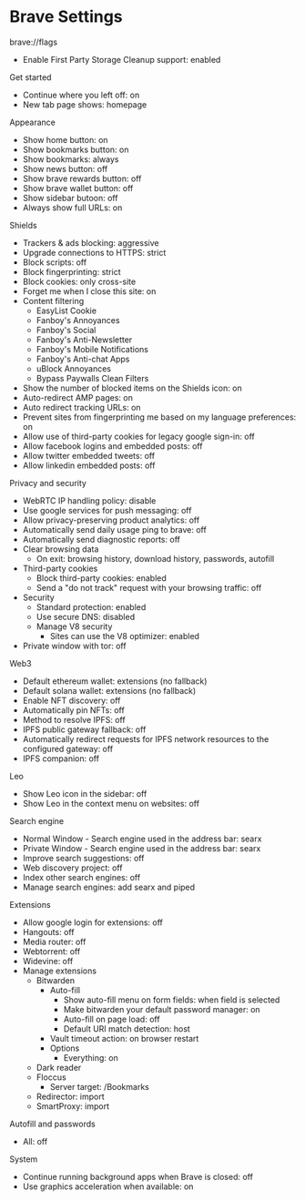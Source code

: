 # Brave Settings

brave://flags

- Enable First Party Storage Cleanup support: enabled

Get started

- Continue where you left off: on
- New tab page shows: homepage

Appearance

- Show home button: on
- Show bookmarks button: on
- Show bookmarks: always
- Show news button: off
- Show brave rewards button: off
- Show brave wallet button: off
- Show sidebar butoon: off
- Always show full URLs: on

Shields

- Trackers & ads blocking: aggressive
- Upgrade connections to HTTPS: strict
- Block scripts: off
- Block fingerprinting: strict
- Block cookies: only cross-site
- Forget me when I close this site: on
- Content filtering
  - EasyList Cookie
  - Fanboy's Annoyances
  - Fanboy's Social
  - Fanboy's Anti-Newsletter
  - Fanboy's Mobile Notifications
  - Fanboy's Anti-chat Apps
  - uBlock Annoyances
  - Bypass Paywalls Clean Filters
- Show the number of blocked items on the Shields icon: on
- Auto-redirect AMP pages: on
- Auto redirect tracking URLs: on
- Prevent sites from fingerprinting me based on my language preferences: on
- Allow use of third-party cookies for legacy google sign-in: off
- Allow facebook logins and embedded posts: off
- Allow twitter embedded tweets: off
- Allow linkedin embedded posts: off

Privacy and security

- WebRTC IP handling policy: disable
- Use google services for push messaging: off
- Allow privacy-preserving product analytics: off
- Automatically send daily usage ping to brave: off
- Automatically send diagnostic reports: off
- Clear browsing data
  - On exit: browsing history, download history, passwords, autofill
- Third-party cookies
  - Block third-party cookies: enabled
  - Send a "do not track" request with your browsing traffic: off
- Security
  - Standard protection: enabled
  - Use secure DNS: disabled
  - Manage V8 security
    - Sites can use the V8 optimizer: enabled
- Private window with tor: off

Web3

- Default ethereum wallet: extensions (no fallback)
- Default solana wallet: extensions (no fallback)
- Enable NFT discovery: off
- Automatically pin NFTs: off
- Method to resolve IPFS: off
- IPFS public gateway fallback: off
- Automatically redirect requests for IPFS network resources to the configured gateway: off
- IPFS companion: off

Leo

- Show Leo icon in the sidebar: off
- Show Leo in the context menu on websites: off

Search engine

- Normal Window - Search engine used in the address bar: searx
- Private Window - Search engine used in the address bar: searx
- Improve search suggestions: off
- Web discovery project: off
- Index other search engines: off
- Manage search engines: add searx and piped

Extensions

- Allow google login for extensions: off
- Hangouts: off
- Media router: off
- Webtorrent: off
- Widevine: off
- Manage extensions
  - Bitwarden
    - Auto-fill
      - Show auto-fill menu on form fields: when field is selected
      - Make bitwarden your default password manager: on
      - Auto-fill on page load: off
      - Default URI match detection: host
    - Vault timeout action: on browser restart
    - Options
      - Everything: on
  - Dark reader
  - Floccus
    - Server target: /Bookmarks
  - Redirector: import
  - SmartProxy: import

Autofill and passwords

- All: off

System

- Continue running background apps when Brave is closed: off
- Use graphics acceleration when available: on